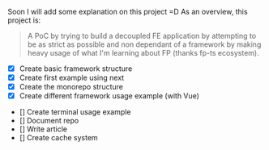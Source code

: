 Soon I will add some explanation on this project =D
As an overview, this project is:

> A PoC by trying to build a decoupled FE application by attempting to be as strict as possible and non dependant of a framework by making heavy usage of what I'm learning about FP (thanks fp-ts ecosystem).

- [x] Create basic framework structure
- [x] Create first example using next
- [x] Create the monorepo structure
- [x] Create different framework usage example (with Vue)
- [] Create terminal usage example
- [] Document repo
- [] Write article
- [] Create cache system
